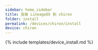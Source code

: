 ```yaml
---
sidebar: home_sidebar
title: 安装 LineageOS 到 chiron
folder: install
permalink: /devices/chiron/install
device: chiron
---
```

{% include templates/device_install.md %}
